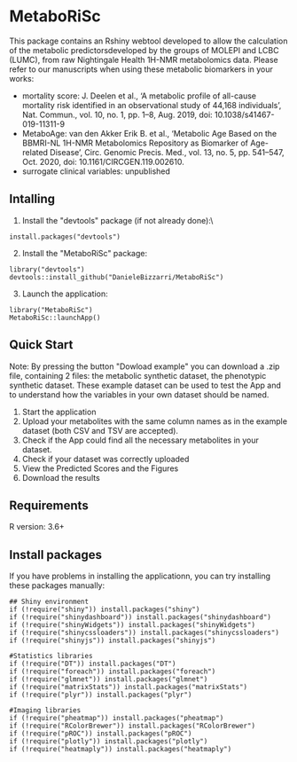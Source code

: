 # MetaboRiSc
This package contains an Rshiny webtool developed to allow the calculation of the metabolic predictorsdeveloped by the groups of MOLEPI and LCBC (LUMC), from raw Nightingale Health 1H-NMR metabolomics data.
Please refer to our manuscripts when using these metabolic biomarkers in your works:
- mortality score: J. Deelen et al., ‘A metabolic profile of all-cause mortality risk identified in an observational study of 44,168 individuals’, Nat. Commun., vol. 10, no. 1, pp. 1–8, Aug. 2019, doi: 10.1038/s41467-019-11311-9
- MetaboAge: van den Akker Erik B. et al., ‘Metabolic Age Based on the BBMRI-NL 1H-NMR Metabolomics Repository as Biomarker of Age-related Disease’, Circ. Genomic Precis. Med., vol. 13, no. 5, pp. 541–547, Oct. 2020, doi: 10.1161/CIRCGEN.119.002610.
- surrogate clinical variables: unpublished

## Intalling
1. Install the "devtools" package (if not already done):\
```
install.packages("devtools")
```

2. Install the "MetaboRiSc" package:
```
library("devtools")
devtools::install_github("DanieleBizzarri/MetaboRiSc")
```

3. Launch the application:
```
library("MetaboRiSc")
MetaboRiSc::launchApp()
```

## Quick Start
Note: By pressing the button "Dowload example" you can download a .zip file, containing 2 files: the metabolic synthetic dataset, the phenotypic synthetic dataset. These example dataset can be used to test the App and to understand how the variables in  your own dataset should be named.

1. Start the application
2. Upload your metabolites with the same column names as in the example dataset (both CSV and TSV are accepted).
3. Check if the App could find all the necessary metabolites in your dataset.
4. Check if your dataset was correctly uploaded
5. View the Predicted Scores and the Figures
6. Download the results

## Requirements
R version: 3.6+

## Install packages
If you have problems in installing the applicationn, you can try installing these packages manually:

```
## Shiny environment
if (!require("shiny")) install.packages("shiny")
if (!require("shinydashboard")) install.packages("shinydashboard")
if (!require("shinyWidgets")) install.packages("shinyWidgets")
if (!require("shinycssloaders")) install.packages("shinycssloaders")
if (!require("shinyjs")) install.packages("shinyjs")

#Statistics libraries
if (!require("DT")) install.packages("DT")
if (!require("foreach")) install.packages("foreach")
if (!require("glmnet")) install.packages("glmnet")
if (!require("matrixStats")) install.packages("matrixStats")
if (!require("plyr")) install.packages("plyr")

#Imaging libraries
if (!require("pheatmap")) install.packages("pheatmap")
if (!require("RColorBrewer")) install.packages("RColorBrewer")
if (!require("pROC")) install.packages("pROC")
if (!require("plotly")) install.packages("plotly")
if (!require("heatmaply")) install.packages("heatmaply")
```
